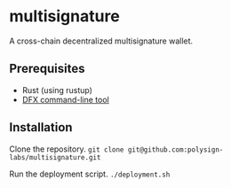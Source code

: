 # multisignature
A cross-chain decentralized multisignature wallet.

## Prerequisites
* Rust (using rustup)
* [DFX command-line tool](https://internetcomputer.org/docs/current/developer-docs/getting-started/install/#installing-dfx-via-dfxvm)

## Installation
Clone the repository.
`git clone git@github.com:polysign-labs/multisignature.git`

Run the deployment script.
`./deployment.sh`
